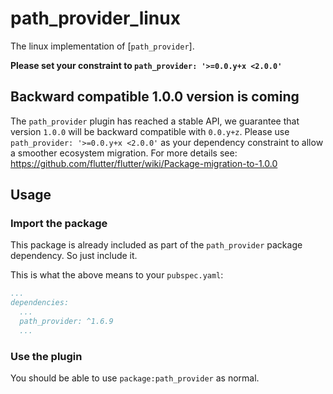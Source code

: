 # path_provider_linux

The linux implementation of [`path_provider`].

**Please set your constraint to `path_provider: '>=0.0.y+x <2.0.0'`**

## Backward compatible 1.0.0 version is coming
The `path_provider` plugin has reached a stable API, we guarantee that version `1.0.0` will be backward compatible with `0.0.y+z`.
Please use `path_provider: '>=0.0.y+x <2.0.0'` as your dependency constraint to allow a smoother ecosystem migration.
For more details see: https://github.com/flutter/flutter/wiki/Package-migration-to-1.0.0

## Usage

### Import the package

This package is already included as part of the `path_provider` package dependency. So just include it.

This is what the above means to your `pubspec.yaml`:

```yaml
...
dependencies:
  ...
  path_provider: ^1.6.9
  ...
```

### Use the plugin

You should be able to use `package:path_provider` as normal.
